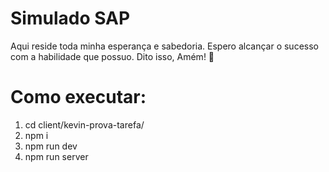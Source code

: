 # Simulado SAP
Aqui reside toda minha esperança e sabedoria.
Espero alcançar o sucesso com a habilidade que possuo.
Dito isso, Amém! 🙏

# Como executar:
1. cd client/kevin-prova-tarefa/
2. npm i
3. npm run dev
4. npm run server
